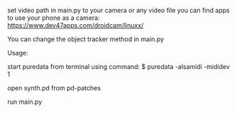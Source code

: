 

set video path in main.py to your camera or any video file
you can find apps to use your phone as a camera: https://www.dev47apps.com/droidcam/linuxx/

You can change the object tracker method in main.py

Usage:

start puredata from terminal using command:
$ puredata -alsamidi -mididev 1

open synth.pd from pd-patches

run main.py


